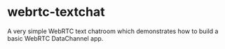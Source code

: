 webrtc-textchat
===============

A very simple WebRTC text chatroom which demonstrates how to build a basic WebRTC DataChannel app.
